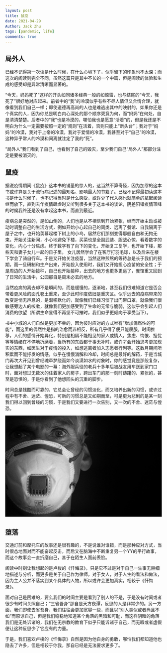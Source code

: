 ```yaml
---
layout: post
title: 鼠疫
date: 2021-04-29
Author: Jack Zhu
tags: [pandemic, life]
comments: true
---
```


## 局外人

已经不记得第一次读是什么时候，在什么心境下了，似乎留下的印象也不太深；而这次的阅读则完全不同，虽然这篇只是其中不长的一个中篇，但是阅读的体验和生成的感受却是异常清晰而显著的。

“今天，妈妈死了”这样的开头如同诸多经典一般的如惊雷，也与结尾的“今天，我死了”很好地对应起来。前者中的“我”的冷漠似乎有些不尽人情但又合情合理，就像看到我们自己一样；即使道德再高尚的人也是难逃出其中的映射的，如果你还是个真实的人，因为你总是明白内心深处的那个顺序究竟为何，而“妈妈”在何处，自是清清楚楚。后者中的“我”也是冷漠的，哪怕我也是愿意“活着”的，但是我还是不明白为什么一定需要按照一定的“规则”在活着，否则只能上“断头台”；我对于“妈妈”的冷漠，我对于上帝的冷漠，我对于爱情的冷漠，我甚至对于“自己”的冷漠，这种异乎常人的冷漠和间离就注定了我的“死”。

“局外人”我们看到了自己，也看到了自己的毁灭，至少我们自己“局外人”那部分注定是要被消灭的。

## 鼠疫

据说疫情期间《鼠疫》这本书的销量的惊人的，这当然不算奇怪，因为加缪的这本书或许算是关于流行病记述的最知名、影响最大的书籍了。已经不记得最初读这本书是什么时候了，也不记得当时是什么感受，或许少了代入感也就简单的拿起阅读继而放下，直到去年疫情肆虐时又听到很多关于这本书的谈论，阴差阳错疫情顶峰的时候我终还是没有拿起这本书，而直到最近。

疫病总是突然的，是如山倒的，人们也是从不相信到开始紧张，继而开始主动或被动时调整自己的生活方式，例如开始小心起自己的同类、远离了餐馆、自我隔离于屋子之中，也开始羡慕起楼下树上的小鸟，居然它们那刻变得那般自由和无拘无束。开始关注新闻，小心地避免下楼，买菜也是全副武装、胆战心惊，看着数字的变化，内心十分焦虑。终于数字有了向下的变化，开始复工复学，也开始下楼，那些天和妻子女儿一起的日子里， 女儿居然学会了在客厅打羽毛球，以及后来在楼下学会了骑自行车。于是又开始关注疫苗，当然这种煎熬的等待总是长于我们的预期，而一旦研制和生产出来，开始投入使用时，我们又开始担心疫苗的安全性；于是周边的人开始接种，自己也开始接种，出去的地方也更多更远了，餐馆重又回到了日常的生活中，公园那自是周末必去的地方。

当然疫病的离去却不是瞬间的，而是缓慢的，逐渐地，甚至我们很难知道它是否会带着更风险的面孔卷土重来，至少此时印度依旧是重灾区。似乎远去的疫病带来的改变是悄无声息的，是潜移默化的，就像我们已经习惯了出门带口罩，就像我们很敏感旁边人的咳嗽，就像我们更加感受到了生命的无常与脆弱，这似乎会引起人们消费的欲望（所谓生命显得不再坚不可摧时，我们似乎更倾向于享受当下）。

书中小城的人们自然是更加不幸的，因为彼时应对的方式唯有”增加偶然性的可能“，而这里的偶然性是指的治愈而非相反，所有几乎得了便只能屈服。时间推移，人们的感情开始异化，特别是相隔不能相见的家人或情人，焦虑、悔恨、担忧等等情绪在不停地折磨着，当所有的东西都于事无补时，或许才会开始思考更加现实的东西，如医生对于疫情的投入，如想逃离者加入志愿者行列等。这数月期间所积累而不能抒发的情感，似乎在慢慢消解和冷却，时间总是最好的解药，于是当城门再次大开见到曾经魂牵梦绕而如今淡漠如水的对象时，你的感觉竟是那般复杂，让我想起了某个电影的一幕：海外服兵役的老兵十多年后被战友用车送到家门口时，面对想过无数次的住着家人的房子，跨出车门的那一刻时踌躇的、紧张的，甚至是恐惧的，于是你看到了他想回头的沉重的脚步。

时间总是残酷而可靠的，它总会让曾经的习惯淡化，而又培养出新的习惯，或许过程中有不舍、迷茫、惶恐，可新的习惯总是又如期而至，可是更为悲剧的是某一刻我们得以回到曾经的习惯，于是我们又要进行一次告别，又一次的不舍、迷茫与惶恐。

![plague](../assets/images/pandemic.png)

## 堕落

交通灯前和摩托车的故事还是很有趣的，不是说谁对谁错，而是那种应对方式，当时很怂地面对而不能奋起反击，而后又在脑海中不断重复另一个YY的平行故事，而这个故事会一直折磨自己，甚于在陌生人面前丢脸。

阅读中时刻让我想起的是卢梭的《忏悔录》，只是它不过是对于自己一生事无巨细地描述与分析，而更多是关于自己作为律师，对于女人，对于人生的看法和做法，因为主人公并不落实到某个具体的人物，所以或许会更加真实，相较于《忏悔录》。

面对自己是困难的，要么我们的时间主要是看到了别人的不是，于是没有时间或者很少有时间关照自己；“三省吾身”那自是天方夜谭，反思的人是非常少的。另一方面，我们即使去省吾身，我们往往会更加宽容一些，而且以“别人类似或者尚且不如”而原谅自己，但是我们稳稳地知道某个角落的黑暗和可耻，而这样阴暗的角落我们是无处诉诸的，我们在无宗教的教育下似乎只能诉诸于自己，而无暇或者虚假便让这种反思少了它应有的力量。

于是，我们喜欢卢梭的《忏悔录》自然是因为他自身的勇敢，哪怕我们都知道他也隐去了许多，但是相较于你我，那自已经是无法要求更多了。